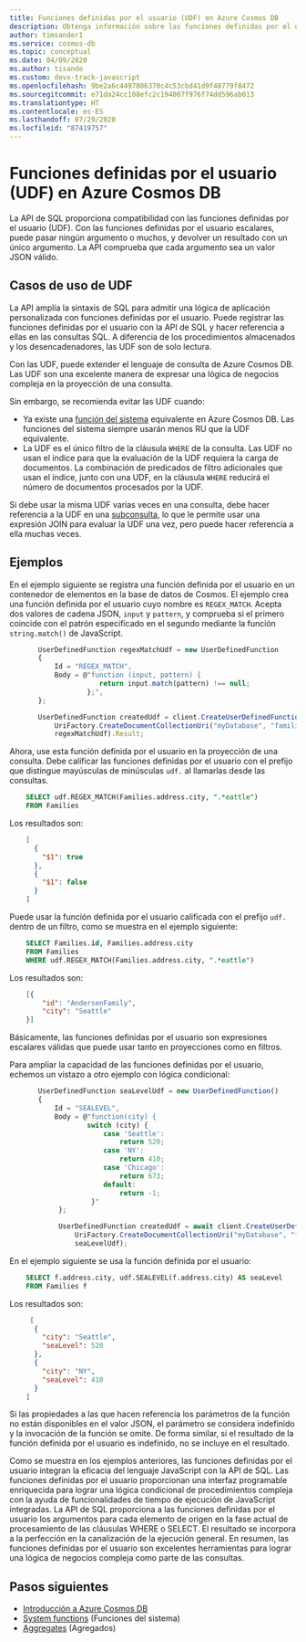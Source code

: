 ```yaml
---
title: Funciones definidas por el usuario (UDF) en Azure Cosmos DB
description: Obtenga información sobre las funciones definidas por el usuario en Azure Cosmos DB.
author: timsander1
ms.service: cosmos-db
ms.topic: conceptual
ms.date: 04/09/2020
ms.author: tisande
ms.custom: devx-track-javascript
ms.openlocfilehash: 9be2a6c4497806370c4c53cbd41d9f48779f8472
ms.sourcegitcommit: e71da24cc108efc2c194007f976f74dd596ab013
ms.translationtype: HT
ms.contentlocale: es-ES
ms.lasthandoff: 07/29/2020
ms.locfileid: "87419757"
---
```

# <a name="user-defined-functions-udfs-in-azure-cosmos-db"></a>Funciones definidas por el usuario (UDF) en Azure Cosmos DB

La API de SQL proporciona compatibilidad con las funciones definidas por el usuario (UDF). Con las funciones definidas por el usuario escalares, puede pasar ningún argumento o muchos, y devolver un resultado con un único argumento. La API comprueba que cada argumento sea un valor JSON válido.  

## <a name="udf-use-cases"></a>Casos de uso de UDF

La API amplía la sintaxis de SQL para admitir una lógica de aplicación personalizada con funciones definidas por el usuario. Puede registrar las funciones definidas por el usuario con la API de SQL y hacer referencia a ellas en las consultas SQL. A diferencia de los procedimientos almacenados y los desencadenadores, las UDF son de solo lectura.

Con las UDF, puede extender el lenguaje de consulta de Azure Cosmos DB. Las UDF son una excelente manera de expresar una lógica de negocios compleja en la proyección de una consulta.

Sin embargo, se recomienda evitar las UDF cuando:

- Ya existe una [función del sistema](sql-query-system-functions.md) equivalente en Azure Cosmos DB. Las funciones del sistema siempre usarán menos RU que la UDF equivalente.
- La UDF es el único filtro de la cláusula `WHERE` de la consulta. Las UDF no usan el índice para que la evaluación de la UDF requiera la carga de documentos. La combinación de predicados de filtro adicionales que usan el índice, junto con una UDF, en la cláusula `WHERE` reducirá el número de documentos procesados por la UDF.

Si debe usar la misma UDF varias veces en una consulta, debe hacer referencia a la UDF en una [subconsulta](sql-query-subquery.md#evaluate-once-and-reference-many-times), lo que le permite usar una expresión JOIN para evaluar la UDF una vez, pero puede hacer referencia a ella muchas veces.

## <a name="examples"></a>Ejemplos

En el ejemplo siguiente se registra una función definida por el usuario en un contenedor de elementos en la base de datos de Cosmos. El ejemplo crea una función definida por el usuario cuyo nombre es `REGEX_MATCH`. Acepta dos valores de cadena JSON, `input` y `pattern`, y comprueba si el primero coincide con el patrón especificado en el segundo mediante la función `string.match()` de JavaScript.

```javascript
       UserDefinedFunction regexMatchUdf = new UserDefinedFunction
       {
           Id = "REGEX_MATCH",
           Body = @"function (input, pattern) {
                      return input.match(pattern) !== null;
                   };",
       };

       UserDefinedFunction createdUdf = client.CreateUserDefinedFunctionAsync(
           UriFactory.CreateDocumentCollectionUri("myDatabase", "families"),
           regexMatchUdf).Result;  
```

Ahora, use esta función definida por el usuario en la proyección de una consulta. Debe calificar las funciones definidas por el usuario con el prefijo que distingue mayúsculas de minúsculas `udf.` al llamarlas desde las consultas.

```sql
    SELECT udf.REGEX_MATCH(Families.address.city, ".*eattle")
    FROM Families
```

Los resultados son:

```json
    [
      {
        "$1": true
      },
      {
        "$1": false
      }
    ]
```

Puede usar la función definida por el usuario calificada con el prefijo `udf.` dentro de un filtro, como se muestra en el ejemplo siguiente:

```sql
    SELECT Families.id, Families.address.city
    FROM Families
    WHERE udf.REGEX_MATCH(Families.address.city, ".*eattle")
```

Los resultados son:

```json
    [{
        "id": "AndersenFamily",
        "city": "Seattle"
    }]
```

Básicamente, las funciones definidas por el usuario son expresiones escalares válidas que puede usar tanto en proyecciones como en filtros.

Para ampliar la capacidad de las funciones definidas por el usuario, echemos un vistazo a otro ejemplo con lógica condicional:

```javascript
       UserDefinedFunction seaLevelUdf = new UserDefinedFunction()
       {
           Id = "SEALEVEL",
           Body = @"function(city) {
                   switch (city) {
                       case 'Seattle':
                           return 520;
                       case 'NY':
                           return 410;
                       case 'Chicago':
                           return 673;
                       default:
                           return -1;
                    }"
            };

            UserDefinedFunction createdUdf = await client.CreateUserDefinedFunctionAsync(
                UriFactory.CreateDocumentCollectionUri("myDatabase", "families"),
                seaLevelUdf);
```

En el ejemplo siguiente se usa la función definida por el usuario:

```sql
    SELECT f.address.city, udf.SEALEVEL(f.address.city) AS seaLevel
    FROM Families f
```

Los resultados son:

```json
     [
      {
        "city": "Seattle",
        "seaLevel": 520
      },
      {
        "city": "NY",
        "seaLevel": 410
      }
    ]
```

Si las propiedades a las que hacen referencia los parámetros de la función no están disponibles en el valor JSON, el parámetro se considera indefinido y la invocación de la función se omite. De forma similar, si el resultado de la función definida por el usuario es indefinido, no se incluye en el resultado.

Como se muestra en los ejemplos anteriores, las funciones definidas por el usuario integran la eficacia del lenguaje JavaScript con la API de SQL. Las funciones definidas por el usuario proporcionan una interfaz programable enriquecida para lograr una lógica condicional de procedimientos compleja con la ayuda de funcionalidades de tiempo de ejecución de JavaScript integradas. La API de SQL proporciona a las funciones definidas por el usuario los argumentos para cada elemento de origen en la fase actual de procesamiento de las cláusulas WHERE o SELECT. El resultado se incorpora a la perfección en la canalización de la ejecución general. En resumen, las funciones definidas por el usuario son excelentes herramientas para lograr una lógica de negocios compleja como parte de las consultas.

## <a name="next-steps"></a>Pasos siguientes

- [Introducción a Azure Cosmos DB](introduction.md)
- [System functions](sql-query-system-functions.md) (Funciones del sistema)
- [Aggregates](sql-query-aggregates.md) (Agregados)